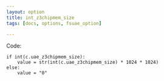```yaml
---
layout: option
title: int_z3chipmem_size
tags: [docs, options, fsuae_option]

---
```


Code:

    if int(c.uae_z3chipmem_size):
        value = str(int(c.uae_z3chipmem_size) * 1024 * 1024)
    else:
        value = "0"
